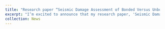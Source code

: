 ```yaml
---
title: "Research paper “Seismic Damage Assessment of Bonded Versus Unbonded Laminated Rubber Bearings: A Deep Learning Perspective” has been accepted!"
excerpt: "I’m excited to announce that my research paper, 'Seismic Damage Assessment of Bonded Versus Unbonded Laminated Rubber Bearings: A Deep Learning Perspective', has been accepted for publication in Engineering Structures. Feel free to read and share!<br/><img src='/images/news1.png'>"
collection: News
---
```


